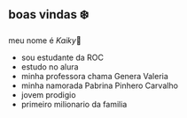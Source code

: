 ## boas vindas ❄️ 

meu nome é *Kaiky*🥇 

- sou estudante da ROC
- estudo no alura 
- minha professora chama Genera Valeria
- minha namorada Pabrina Pinhero Carvalho 
- jovem prodigio
- primeiro milionario da familia
